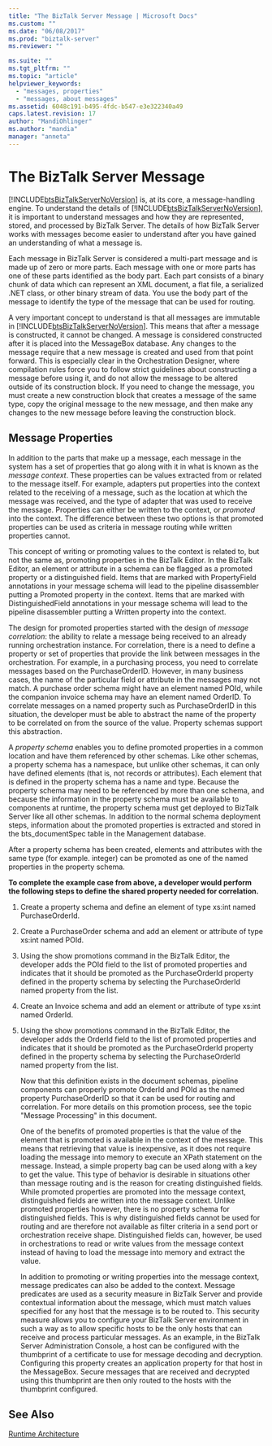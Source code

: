 ```yaml
---
title: "The BizTalk Server Message | Microsoft Docs"
ms.custom: ""
ms.date: "06/08/2017"
ms.prod: "biztalk-server"
ms.reviewer: ""

ms.suite: ""
ms.tgt_pltfrm: ""
ms.topic: "article"
helpviewer_keywords: 
  - "messages, properties"
  - "messages, about messages"
ms.assetid: 6048c191-b495-4fdc-b547-e3e322340a49
caps.latest.revision: 17
author: "MandiOhlinger"
ms.author: "mandia"
manager: "anneta"
---
```

# The BizTalk Server Message
[!INCLUDE[btsBizTalkServerNoVersion](../includes/btsbiztalkservernoversion-md.md)] is, at its core, a message-handling engine. To understand the details of [!INCLUDE[btsBizTalkServerNoVersion](../includes/btsbiztalkservernoversion-md.md)], it is important to understand messages and how they are represented, stored, and processed by BizTalk Server. The details of how BizTalk Server works with messages become easier to understand after you have gained an understanding of what a message is.  
  
 Each message in BizTalk Server is considered a multi-part message and is made up of zero or more parts. Each message with one or more parts has one of these parts identified as the body part. Each part consists of a binary chunk of data which can represent an XML document, a flat file, a serialized .NET class, or other binary stream of data. You use the body part of the message to identify the type of the message that can be used for routing.  
  
 A very important concept to understand is that all messages are immutable in [!INCLUDE[btsBizTalkServerNoVersion](../includes/btsbiztalkservernoversion-md.md)]. This means that after a message is constructed, it cannot be changed. A message is considered constructed after it is placed into the MessageBox database. Any changes to the message require that a new message is created and used from that point forward. This is especially clear in the Orchestration Designer, where compilation rules force you to follow strict guidelines about constructing a message before using it, and do not allow the message to be altered outside of its construction block. If you need to change the message, you must create a new construction block that creates a message of the same type, copy the original message to the new message, and then make any changes to the new message before leaving the construction block.  
  
## Message Properties  
 In addition to the parts that make up a message, each message in the system has a set of properties that go along with it in what is known as the *message context*. These properties can be values extracted from or related to the message itself. For example, adapters put properties into the context related to the receiving of a message, such as the location at which the message was received, and the type of adapter that was used to receive the message. Properties can either be written to the context, or *promoted* into the context. The difference between these two options is that promoted properties can be used as criteria in message routing while written properties cannot.  
  
 This concept of writing or promoting values to the context is related to, but not the same as, promoting properties in the BizTalk Editor. In the BizTalk Editor, an element or attribute in a schema can be flagged as a promoted property or a distinguished field. Items that are marked with PropertyField annotations in your message schema will lead to the pipeline disassembler putting a Promoted property in the context. Items that are marked with DistinguishedField annotations in your message schema will lead to the pipeline disassembler putting a Written property into the context.  
  
 The design for promoted properties started with the design of *message correlation*: the ability to relate a message being received to an already running orchestration instance. For correlation, there is a need to define a property or set of properties that provide the link between messages in the orchestration. For example, in a purchasing process, you need to correlate messages based on the PurchaseOrderID. However, in many business cases, the name of the particular field or attribute in the messages may not match. A purchase order schema might have an element named POId, while the companion invoice schema may have an element named OrderID. To correlate messages on a named property such as PurchaseOrderID in this situation, the developer must be able to abstract the name of the property to be correlated on from the source of the value. Property schemas support this abstraction.  
  
 A *property schema* enables you to define promoted properties in a common location and have them referenced by other schemas. Like other schemas, a property schema has a namespace, but unlike other schemas, it can only have defined elements (that is, not records or attributes). Each element that is defined in the property schema has a name and type. Because the property schema may need to be referenced by more than one schema, and because the information in the property schema must be available to components at runtime, the property schema must get deployed to BizTalk Server like all other schemas. In addition to the normal schema deployment steps, information about the promoted properties is extracted and stored in the bts_documentSpec table in the Management database.  
  
 After a property schema has been created, elements and attributes with the same type (for example. integer) can be promoted as one of the named properties in the property schema.  
  
 **To complete the example case from above, a developer would perform the following steps to define the shared property needed for correlation.**  
  
1. Create a property schema and define an element of type xs:int named PurchaseOrderId.  
  
2. Create a PurchaseOrder schema and add an element or attribute of type xs:int named POId.  
  
3. Using the show promotions command in the BizTalk Editor, the developer adds the POId field to the list of promoted properties and indicates that it should be promoted as the PurchaseOrderId property defined in the property schema by selecting the PurchaseOrderId named property from the list.  
  
4. Create an Invoice schema and add an element or attribute of type xs:int named OrderId.  
  
5. Using the show promotions command in the BizTalk Editor, the developer adds the OrderId field to the list of promoted properties and indicates that it should be promoted as the PurchaseOrderId property defined in the property schema by selecting the PurchaseOrderId named property from the list.  
  
   Now that this definition exists in the document schemas, pipeline components can properly promote OrderId and POId as the named property PurchaseOrderID so that it can be used for routing and correlation. For more details on this promotion process, see the topic "Message Processing" in this document.  
  
   One of the benefits of promoted properties is that the value of the element that is promoted is available in the context of the message. This means that retrieving that value is inexpensive, as it does not require loading the message into memory to execute an XPath statement on the message. Instead, a simple property bag can be used along with a key to get the value. This type of behavior is desirable in situations other than message routing and is the reason for creating distinguished fields. While promoted properties are promoted into the message context, distinguished fields are written into the message context. Unlike promoted properties however, there is no property schema for distinguished fields. This is why distinguished fields cannot be used for routing and are therefore not available as filter criteria in a send port or orchestration receive shape. Distinguished fields can, however, be used in orchestrations to read or write values from the message context instead of having to load the message into memory and extract the value.  
  
   In addition to promoting or writing properties into the message context, message predicates can also be added to the context. Message predicates are used as a security measure in BizTalk Server and provide contextual information about the message, which must match values specified for any host that the message is to be routed to. This security measure allows you to configure your BizTalk Server environment in such a way as to allow specific hosts to be the only hosts that can receive and process particular messages. As an example, in the BizTalk Server Administration Console, a host can be configured with the thumbprint of a certificate to use for message decoding and decryption. Configuring this property creates an application property for that host in the MessageBox. Secure messages that are received and decrypted using this thumbprint are then only routed to the hosts with the thumbprint configured.  
  
## See Also  
 [Runtime Architecture](../core/runtime-architecture.md)